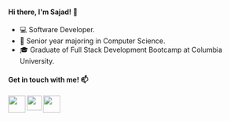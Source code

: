 #### Hi there, I'm Sajad! 👋 

- :computer: Software Developer. 
- :notebook_with_decorative_cover: Senior year majoring in Computer Science.
- :mortar_board: Graduate of Full Stack Development Bootcamp at Columbia University.


#### Get in touch with me! :mailbox:
<p>
  <a href="https://www.linkedin.com/in/sajadgzd" target="_blank"><img align="left" src="https://img.icons8.com/fluent/48/000000/linkedin.png" height="35" width="35" ></a>
  <a href = "mailto: sajadgzd@gmail.com target="_blank"><img align="left" src="https://img.icons8.com/wired/64/000000/email.png"  height="30" width="30" ></a>
  <a href="https://sajad.dev/" target="_blank"><img align="left" src="https://img.icons8.com/dotty/80/000000/resume-website.png" height="35" width="35" ></a>
</p>

